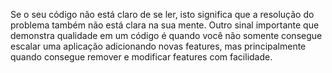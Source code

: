 Se o seu código não está claro de se ler, isto significa que a resolução do problema também não está clara na sua mente. Outro sinal importante que demonstra qualidade em um código é quando você não somente consegue escalar uma aplicação adicionando novas features, mas principalmente quando consegue remover e modificar features com facilidade.